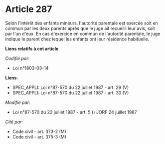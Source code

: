 # Article 287

Selon l'intérêt des enfants mineurs, l'autorité parentale est exercée soit en commun par les deux parents après que le juge
ait recueilli leur avis, soit par l'un d'eux. En cas d'exercice en commun de l'autorité parentale, le juge indique le parent
chez lequel les enfants ont leur résidence habituelle.

**Liens relatifs à cet article**

_Codifié par_:

  - Loi n°1803-03-14

**Liens**:

  - SPEC_APPLI: Loi n°87-570 du 22 juillet 1987 - art. 29 (V)
  - SPEC_APPLI: Loi n°87-570 du 22 juillet 1987 - art. 30 (V)

_Modifié par_:

  - Loi n°87-570 du 22 juillet 1987 - art. 5 () JORF 24 juillet 1987

_Cité par_:

  - Code civil - art. 373-2 (M)
  - Code civil - art. 375-3 (M)
